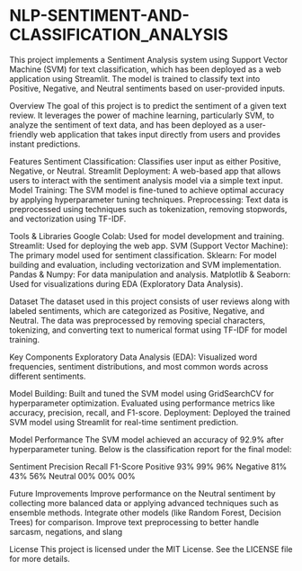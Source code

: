 # NLP-SENTIMENT-AND-CLASSIFICATION_ANALYSIS

This project implements a Sentiment Analysis system using Support Vector Machine (SVM) for text classification, which has been deployed as a web application using Streamlit. The model is trained to classify text into Positive, Negative, and Neutral sentiments based on user-provided inputs.

Overview The goal of this project is to predict the sentiment of a given text review. It leverages the power of machine learning, particularly SVM, to analyze the sentiment of text data, and has been deployed as a user-friendly web application that takes input directly from users and provides instant predictions.

Features Sentiment Classification: Classifies user input as either Positive, Negative, or Neutral. Streamlit Deployment: A web-based app that allows users to interact with the sentiment analysis model via a simple text input. Model Training: The SVM model is fine-tuned to achieve optimal accuracy by applying hyperparameter tuning techniques. Preprocessing: Text data is preprocessed using techniques such as tokenization, removing stopwords, and vectorization using TF-IDF.

Tools & Libraries Google Colab: Used for model development and training. Streamlit: Used for deploying the web app. SVM (Support Vector Machine): The primary model used for sentiment classification. Sklearn: For model building and evaluation, including vectorization and SVM implementation. Pandas & Numpy: For data manipulation and analysis. Matplotlib & Seaborn: Used for visualizations during EDA (Exploratory Data Analysis).

Dataset The dataset used in this project consists of user reviews along with labeled sentiments, which are categorized as Positive, Negative, and Neutral. The data was preprocessed by removing special characters, tokenizing, and converting text to numerical format using TF-IDF for model training.

Key Components Exploratory Data Analysis (EDA): Visualized word frequencies, sentiment distributions, and most common words across different sentiments.

Model Building: Built and tuned the SVM model using GridSearchCV for hyperparameter optimization. Evaluated using performance metrics like accuracy, precision, recall, and F1-score. Deployment: Deployed the trained SVM model using Streamlit for real-time sentiment prediction.

Model Performance The SVM model achieved an accuracy of 92.9% after hyperparameter tuning. Below is the classification report for the final model:

Sentiment Precision Recall F1-Score Positive 93% 99% 96% Negative 81% 43% 56% Neutral 00% 00% 00%

Future Improvements Improve performance on the Neutral sentiment by collecting more balanced data or applying advanced techniques such as ensemble methods. Integrate other models (like Random Forest, Decision Trees) for comparison. Improve text preprocessing to better handle sarcasm, negations, and slang

License This project is licensed under the MIT License. See the LICENSE file for more details.
